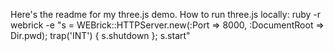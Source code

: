 Here's the readme for my three.js demo.
How to run three.js locally:
ruby -r webrick -e "s = WEBrick::HTTPServer.new(:Port => 8000, :DocumentRoot => Dir.pwd); trap('INT') { s.shutdown }; s.start"